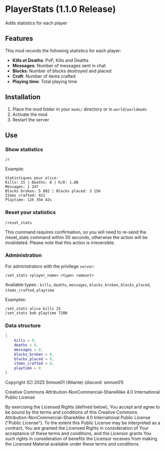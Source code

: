# PlayerStats (1.1.0 Release)
Adds statistics for each player

## Features

This mod records the following statistics for each player:

- **Kills et Deaths**: PvP, Kills and Deaths
- **Messages**: Number of messages sent in chat
- **Blocks**: Number of blocks destroyed and placed
- **Craft**: Number of items crafted
- **Playing time**: Total playing time

## Installation
1. Place the mod folder in your `mods/` directory or in `world/worldmods`
2. Activate the mod
3. Restart the server

## Use
### Show statistics

```
/r     
```

Example:
```
Statistiques pour alice:
Kills: 15 | Deaths: 8 | K/D: 1.88
Messages: 1 247
Blocks broken: 5 892 | Blocks placed: 3 156  
Items crafted: 421
Playtime: 12h 35m 42s
```

### Reset your statistics

```
/reset_stats
```

This command requires confirmation, so you will need to re-send the /reset_stats command within 30 seconds, otherwise the action will be invalidated. Please note that this action is irreversible.

### Administration

For administrators with the privilege `server`:

```
/set_stats <player_name> <type> <amount>
```

Available types : `kills`, `deaths`, `messages`, `blocks_broken`, `blocks_placed`, `items_crafted`, `playtime`

Examples:
```
/set_stats alice kills 25
/set_stats bob playtime 7200
```

### Data structure

```lua
{
    kills = 0,
    deaths = 0,
    messages = 0,
    blocks_broken = 0,
    blocks_placed = 0,
    items_crafted = 0,
    playtime = 0
}
```

Copyright (C) 2025
Smnoe01 (Atlante) (discord: smnoe01)

Creative Commons Attribution-NonCommercial-ShareAlike 4.0 International
Public License

By exercising the Licensed Rights (defined below), You accept and agree
to be bound by the terms and conditions of this Creative Commons
Attribution-NonCommercial-ShareAlike 4.0 International Public License
("Public License"). To the extent this Public License may be
interpreted as a contract, You are granted the Licensed Rights in
consideration of Your acceptance of these terms and conditions, and the
Licensor grants You such rights in consideration of benefits the
Licensor receives from making the Licensed Material available under
these terms and conditions.